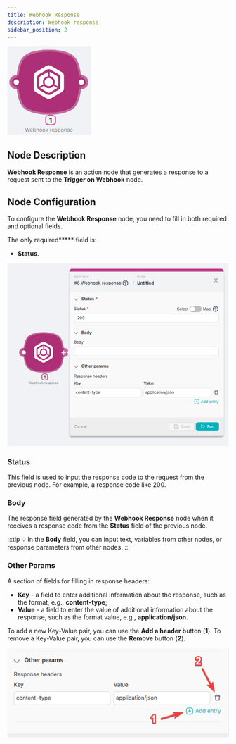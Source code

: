 ```yaml
---
title: Webhook Response
description: Webhook response
sidebar_position: 2
---
```


![Untitled](./webhook_response/untitled.png)

## **Node Description**

**Webhook Response** is an action node that generates a response to a request sent to the **Trigger on Webhook** node.

## **Node Configuration**

To configure the **Webhook Response** node, you need to fill in both required and optional fields.

The only required***** field is:

- **Status**.

![brave_hICYGQL3mf.png](./webhook_response/brave_hicygql3mf.png)

### Status

This field is used to input the response code to the request from the previous node. For example, a response code like 200.

### Body

The response field generated by the **Webhook Response** node when it receives a response code from the **Status** field of the previous node. 

:::tip
💡 In the **Body** field, you can input text, variables from other nodes, or response parameters from other nodes.
:::

### Other Params

A section of fields for filling in response headers: 

- **Key** - a field to enter additional information about the response, such as the format, e.g., **content-type;**
- **Value** - a field to enter the value of additional information about the response, such as the format value, e.g., **application/json.**

To add a new Key-Value pair, you can use the **Add a header** button (**1**). To remove a Key-Value pair, you can use the **Remove** button (**2**).  

![brave_DyXe7VPN4a.png](./webhook_response/brave_dyxe7vpn4a.png)
